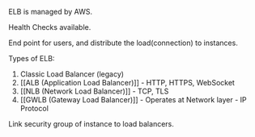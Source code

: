
ELB is managed by AWS.

Health Checks available.

End point for users, and distribute the load(connection) to instances.

Types of ELB:

1. Classic Load Balancer (legacy)
2. [[ALB (Application Load Balancer)]] - HTTP, HTTPS, WebSocket
3. [[NLB (Network Load Balancer)]] - TCP, TLS
4. [[GWLB (Gateway Load Balancer)]] - Operates at Network layer - IP Protocol

Link security group of instance to load balancers.